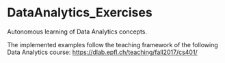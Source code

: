 # DataAnalytics_Exercises

Autonomous learning of Data Analytics concepts.

The implemented examples follow the teaching framework of the following Data Analytics course:
https://dlab.epfl.ch/teaching/fall2017/cs401/
